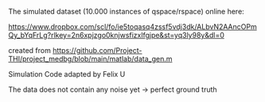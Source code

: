 The simulated dataset (10.000 instances of qspace/rspace) online here:

https://www.dropbox.com/scl/fo/ie5toqasq4zssf5vdj3dk/ALbvN2AAncOPmQy_bYqFrLg?rlkey=2n6xpjzgo0knjwsfizxlfgjpe&st=yq3ly98y&dl=0

created from https://github.com/Project-THI/project_medbg/blob/main/matlab/data_gen.m 

Simulation Code adapted by Felix U

The data does not contain any noise yet -> perfect ground truth
